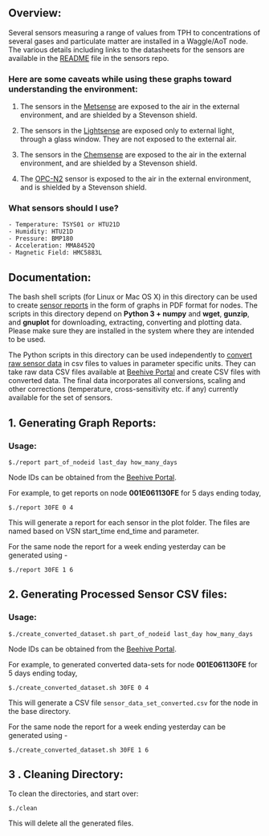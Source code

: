 <!--
waggle_topic=Waggle/Sensors,Plotting Beehive Data
-->

## Overview:

Several sensors measuring a range of values from TPH to concentrations of several gases and particulate matter are 
installed in a Waggle/AoT node. The various details including links to the datasheets for the sensors are available in 
the [README](https://github.com/waggle-sensor/sensors) file in the sensors repo. 

### Here are some caveats while using these graphs toward understanding the environment: 

1. The sensors in the [Metsense](https://github.com/waggle-sensor/sensors#metsense-hw-ver-31) are exposed 
to the air in the external environment, and are shielded by a Stevenson shield. 

2. The sensors in the [Lightsense](https://github.com/waggle-sensor/sensors#lightsense-hw-ver-31) are 
exposed only to external light, through a glass window. They are not exposed to the external air. 

3. The sensors in the [Chemsense](https://github.com/waggle-sensor/sensors#chemsense-hw-ver-passamaquoddy-bay) 
 are exposed to the air in the external environment, and are shielded by a Stevenson shield. 

4. The [OPC-N2](https://github.com/waggle-sensor/sensors#alphasense-opc-n2-regular-range-16-bins-in-0-10-%CE%BCm-and-high-rangepollen-16-bins-in-0-40-%CE%BCm) sensor is exposed to the air in the external environment, and is shielded by a Stevenson shield.


### What sensors should I use?

    - Temperature: TSYS01 or HTU21D
    - Humidity: HTU21D
    - Pressure: BMP180
    - Acceleration: MMA8452Q
    - Magnetic Field: HMC5883L


## Documentation:

The bash shell scripts (for Linux or Mac OS X) in this directory can be used to create [sensor reports](https://github.com/waggle-sensor/sensors/blob/develop/v3/reports/README.md#1-generating-graph-reports)  in the form of graphs in
PDF format for nodes. The scripts in this directory depend on **Python 3 + numpy** and **wget**, **gunzip**, and **gnuplot** for downloading, extracting, converting and plotting data. Please make sure they are installed in the system where they are intended to be used. 

The Python scripts in this directory can be used independently to [convert raw sensor data](https://github.com/waggle-sensor/sensors/blob/develop/v3/reports/README.md#2-generating-processed-sensor-csv-files) in csv files to values in parameter specific
units. They can take raw data CSV files available at [Beehive Portal](http://beehive1.mcs.anl.gov/) and create CSV files with converted data. The final data incorporates all conversions, scaling and other corrections (temperature, cross-sensitivity etc. if any) currently available for the set of sensors.


## 1. Generating Graph Reports:

### Usage:

`$./report part_of_nodeid last_day how_many_days`

Node IDs can be obtained from the [Beehive Portal](http://beehive1.mcs.anl.gov/).

For example, to get reports on node **001E061130FE** for 5 days ending today,

`$./report 30FE 0 4`

This will generate a report for each sensor in the plot folder. The files are named
based on VSN start_time end_time and parameter.

For the same node the report for a week ending yesterday can be generated using -

`$./report 30FE 1 6`

## 2. Generating Processed Sensor CSV files:

### Usage:

`$./create_converted_dataset.sh part_of_nodeid last_day how_many_days`

Node IDs can be obtained from the [Beehive Portal](http://beehive1.mcs.anl.gov/).

For example, to generated converted data-sets for node **001E061130FE** for 5 days ending today,

`$./create_converted_dataset.sh 30FE 0 4`

This will generate a CSV file `sensor_data_set_converted.csv` for the node in the base directory.

For the same node the report for a week ending yesterday can be generated using -

`$./create_converted_dataset.sh 30FE 1 6`


## 3 . Cleaning Directory:

To clean the directories, and start over:

`$./clean`

This will delete all the generated files.
